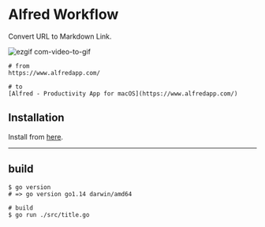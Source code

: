 
# Alfred Workflow

Convert URL to Markdown Link.

![ezgif com-video-to-gif](https://user-images.githubusercontent.com/26793088/77156668-2343fc80-6ae3-11ea-8969-f0316bee8e94.gif)

```shell
# from
https://www.alfredapp.com/

# to
[Alfred - Productivity App for macOS](https://www.alfredapp.com/)
```

## Installation

Install from [here](https://github.com/snamiki1212/alfred-url2md/releases/download/1.0.0/URL2MD.alfredworkflow).

---

## build

```shell
$ go version
# => go version go1.14 darwin/amd64

# build
$ go run ./src/title.go
```

